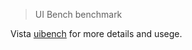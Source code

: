 > UI Bench benchmark

Vista [uibench](https://github.com/localvoid/uibench) for more details and usege.